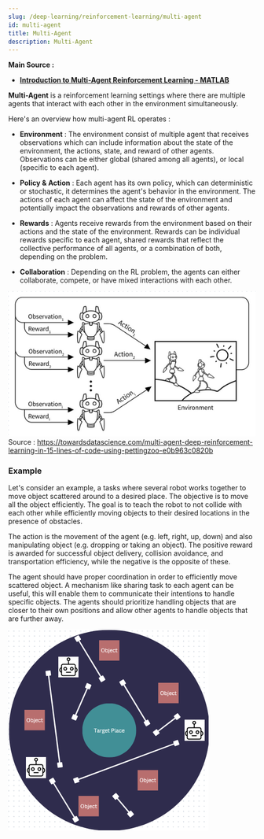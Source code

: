 ```yaml
---
slug: /deep-learning/reinforcement-learning/multi-agent
id: multi-agent
title: Multi-Agent
description: Multi-Agent
---
```


**Main Source :**

- **[Introduction to Multi-Agent Reinforcement Learning - MATLAB](https://youtu.be/qgb0gyrpiGk?si=X7_dix618_wHpfqs)**

**Multi-Agent** is a reinforcement learning settings where there are multiple agents that interact with each other in the environment simultaneously.

Here's an overview how multi-agent RL operates :

- **Environment** : The environment consist of multiple agent that receives observations which can include information about the state of the environment, the actions, state, and reward of other agents. Observations can be either global (shared among all agents), or local (specific to each agent).

- **Policy & Action** : Each agent has its own policy, which can deterministic or stochastic, it determines the agent's behavior in the environment. The actions of each agent can affect the state of the environment and potentially impact the observations and rewards of other agents.

- **Rewards** : Agents receive rewards from the environment based on their actions and the state of the environment. Rewards can be individual rewards specific to each agent, shared rewards that reflect the collective performance of all agents, or a combination of both, depending on the problem.

- **Collaboration** : Depending on the RL problem, the agents can either collaborate, compete, or have mixed interactions with each other.

![Multi-agent](./multi-agent.png)  
Source : https://towardsdatascience.com/multi-agent-deep-reinforcement-learning-in-15-lines-of-code-using-pettingzoo-e0b963c0820b

### Example

Let's consider an example, a tasks where several robot works together to move object scattered around to a desired place. The objective is to move all the object efficiently. The goal is to teach the robot to not collide with each other while efficiently moving objects to their desired locations in the presence of obstacles.

The action is the movement of the agent (e.g. left, right, up, down) and also manipulating object (e.g. dropping or taking an object). The positive reward is awarded for successful object delivery, collision avoidance, and transportation efficiency, while the negative is the opposite of these.

The agent should have proper coordination in order to efficiently move scattered object. A mechanism like sharing task to each agent can be useful, this will enable them to communicate their intentions to handle specific objects. The agents should prioritize handling objects that are closer to their own positions and allow other agents to handle objects that are further away.

![Example of multi-agent problem](./example.png)
